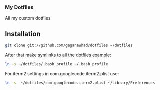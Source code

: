 ### My Dotfiles

All my custom dotfiles

Installation
------------

``` bash
git clone git://github.com/gaganawhad/dotfiles ~/dotfiles
```

After that make symlinks to all the dotfiles example: 

``` bash
ln -s ~/dotfiles/.bash_profile ~/.bash_profile
```

For iterm2 settings in com.googlecode.iterm2.plist use: 

```bash
ln -s  ~/dotfiles/com.googlecode.iterm2.plist ~/Library/Preferences
```

